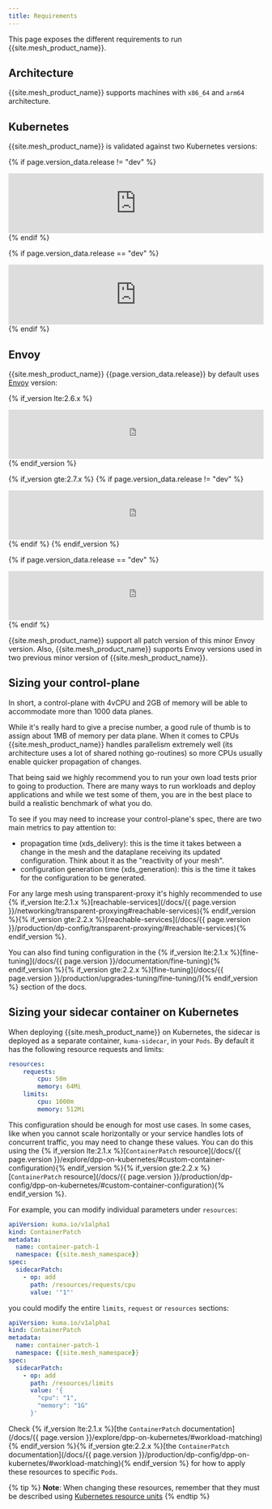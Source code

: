 ```yaml
---
title: Requirements
---
```


This page exposes the different requirements to run {{site.mesh_product_name}}.

## Architecture

{{site.mesh_product_name}} supports machines with `x86_64` and `arm64` architecture. 

## Kubernetes

{{site.mesh_product_name}} is validated against two Kubernetes versions:

{% if page.version_data.release != "dev" %}
<iframe frameborder="0" scrolling="no" style="width:100%; height:118px;" allow="clipboard-write" src="https://emgithub.com/iframe.html?target=https%3A%2F%2Fgithub.com%2Fkumahq%2Fkuma%2Fblob%2Frelease-{{page.version_data.release | truncate: 3, ""}}%2Fmk%2Fdev.mk%23L24-L25&style=default&type=code&showFileMeta=on&showFullPath=on"></iframe>
{% endif %}

{% if page.version_data.release == "dev" %}
<iframe frameborder="0" scrolling="no" style="width:100%; height:118px;" allow="clipboard-write" src="https://emgithub.com/iframe.html?target=https%3A%2F%2Fgithub.com%2Fkumahq%2Fkuma%2Fblob%2Fmaster%2Fmk%2Fdev.mk%23L24-L25&style=default&type=code&showFileMeta=on&showFullPath=on"></iframe>
{% endif %}


## Envoy

{{site.mesh_product_name}} {{page.version_data.release}} by default uses [Envoy](https://www.envoyproxy.io/) version:

{% if_version lte:2.6.x %}
<iframe frameborder="0" scrolling="no" style="width:100%; height:97px;" allow="clipboard-write" src="https://emgithub.com/iframe.html?target=https%3A%2F%2Fgithub.com%2Fkumahq%2Fkuma%2Fblob%2Frelease-{{page.version_data.release | truncate: 3, ""}}%2Ftools%2Freleases%2Fversion.sh%23L11&style=default&type=code&showFileMeta=on&showFullPath=on"></iframe>
{% endif_version %}

{% if_version gte:2.7.x %}
{% if page.version_data.release != "dev" %}
<iframe frameborder="0" scrolling="no" style="width:100%; height:97px;" allow="clipboard-write" src="https://emgithub.com/iframe.html?target=https%3A%2F%2Fgithub.com%2Fkumahq%2Fkuma%2Fblob%2Frelease-{{page.version_data.release | truncate: 3, ""}}%2Fmk%2Fdev.mk%23L10&style=default&type=code&showFileMeta=on&showFullPath=on"></iframe>
{% endif %}
{% endif_version %}

{% if page.version_data.release == "dev" %}
<iframe frameborder="0" scrolling="no" style="width:100%; height:97px;" allow="clipboard-write" src="https://emgithub.com/iframe.html?target=https%3A%2F%2Fgithub.com%2Fkumahq%2Fkuma%2Fblob%2Fmaster%2Fmk%2Fdev.mk%23L10&style=default&type=code&showFileMeta=on&showFullPath=on"></iframe>
{% endif %}

{{site.mesh_product_name}} support all patch version of this minor Envoy version. Also, {{site.mesh_product_name}} supports
Envoy versions used in two previous minor version of {{site.mesh_product_name}}.

## Sizing your control-plane

In short, a control-plane with 4vCPU and 2GB of memory will be able to accommodate more than 1000 data planes.

While it's really hard to give a precise number, a good rule of thumb is to assign about 1MB of memory per data plane.
When it comes to CPUs {{site.mesh_product_name}} handles parallelism extremely well (its architecture uses a lot of shared nothing go-routines) so more CPUs usually enable quicker propagation of changes.

That being said we highly recommend you to run your own load tests prior to going to production.
There are many ways to run workloads and deploy applications and while we test some of them, you are in the best place to build a realistic benchmark of what you do.

To see if you may need to increase your control-plane's spec, there are two main metrics to pay attention to:

- propagation time (xds_delivery): this is the time it takes between a change in the mesh and the dataplane receiving its updated configuration. Think about it as the "reactivity of your mesh".
- configuration generation time (xds_generation): this is the time it takes for the configuration to be generated.

For any large mesh using transparent-proxy it's highly recommended to use {% if_version lte:2.1.x %}[reachable-services](/docs/{{ page.version }}/networking/transparent-proxying#reachable-services){% endif_version %}{% if_version gte:2.2.x %}[reachable-services](/docs/{{ page.version }}/production/dp-config/transparent-proxying/#reachable-services){% endif_version %}.

You can also find tuning configuration in the {% if_version lte:2.1.x %}[fine-tuning](/docs/{{ page.version }}/documentation/fine-tuning){% endif_version %}{% if_version gte:2.2.x %}[fine-tuning](/docs/{{ page.version }}/production/upgrades-tuning/fine-tuning/){% endif_version %} section of the docs.

## Sizing your sidecar container on Kubernetes

When deploying {{site.mesh_product_name}} on Kubernetes, the sidecar is deployed as a separate container, `kuma-sidecar`, in your `Pods`. By default it has the following resource requests and limits:

```yaml
resources:
    requests:
        cpu: 50m
        memory: 64Mi
    limits:
        cpu: 1000m
        memory: 512Mi
```

This configuration should be enough for most use cases. In some cases, like when you cannot scale horizontally or your service handles lots of concurrent traffic, you may need to change these values. You can do this using the {% if_version lte:2.1.x %}[`ContainerPatch` resource](/docs/{{ page.version }}/explore/dpp-on-kubernetes/#custom-container-configuration){% endif_version %}{% if_version gte:2.2.x %}[`ContainerPatch` resource](/docs/{{ page.version }}/production/dp-config/dpp-on-kubernetes/#custom-container-configuration){% endif_version %}. 

For example, you can modify individual parameters under `resources`:

```yaml
apiVersion: kuma.io/v1alpha1
kind: ContainerPatch
metadata:
  name: container-patch-1
  namespace: {{site.mesh_namespace}}
spec:
  sidecarPatch:
    - op: add
      path: /resources/requests/cpu
      value: '"1"'
```

you could modify the entire `limits`, `request` or `resources` sections:

```yaml
apiVersion: kuma.io/v1alpha1
kind: ContainerPatch
metadata:
  name: container-patch-1
  namespace: {{site.mesh_namespace}}
spec:
  sidecarPatch:
    - op: add
      path: /resources/limits
      value: '{
        "cpu": "1",
        "memory": "1G"
      }'
```

Check {% if_version lte:2.1.x %}[the `ContainerPatch` documentation](/docs/{{ page.version }}/explore/dpp-on-kubernetes/#workload-matching){% endif_version %}{% if_version gte:2.2.x %}[the `ContainerPatch` documentation](/docs/{{ page.version }}/production/dp-config/dpp-on-kubernetes/#workload-matching){% endif_version %} for how to apply these resources to specific `Pods`.

{% tip %}
**Note**: When changing these resources, remember that they must be described using [Kubernetes resource units](https://kubernetes.io/docs/concepts/configuration/manage-resources-containers/#resource-units-in-kubernetes)
{% endtip %} 
